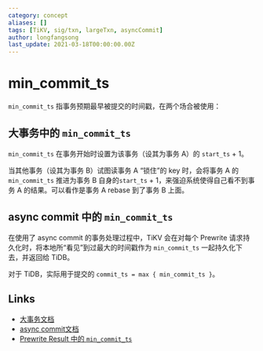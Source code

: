 ```yaml
---
category: concept
aliases: []
tags: [TiKV, sig/txn, largeTxn, asyncCommit]
author: longfangsong
last_update: 2021-03-18T00:00:00.00Z
---
```

# min_commit_ts

`min_commit_ts` 指事务预期最早被提交的时间戳，在两个场合被使用：

## 大事务中的 `min_commit_ts`

`min_commit_ts` 在事务开始时设置为该事务（设其为事务 A）的 `start_ts` + 1。

当其他事务（设其为事务 B）试图读事务 A “锁住”的 key 时，会将事务 A 的 `min_commit_ts` 推进为事务 B 自身的`start_ts` + 1，来强迫系统使得自己看不到事务 A 的结果。可以看作是事务 A rebase 到了事务 B 上面。

## async commit 中的 `min_commit_ts` 

在使用了 async commit 的事务处理过程中，TiKV 会在对每个 Prewrite 请求持久化时，将本地所“看见”到过最大的时间戳作为 `min_commit_ts` 一起持久化下去，并返回给 TiDB。

对于 TiDB，实际用于提交的 `commit_ts = max { min_commit_ts }`。

## Links

- [大事务文档](https://pingcap.com/blog/large-transactions-in-tidb)
- [async commit文档](https://github.com/tikv/sig-transaction/blob/master/design/async-commit/initial-design.md)
- [Prewrite Result 中的 `min_commit_ts`](https://tikv.github.io/doc/tikv/storage/struct.PrewriteResult.html#structfield.min_commit_ts)
